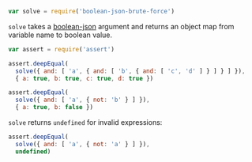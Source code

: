 ```javascript
var solve = require('boolean-json-brute-force')
```

`solve` takes a [boolean-json](https://npmjs.com/packages/boolean-json-schema) argument and returns an object map from variable name to boolean value.

```javascript
var assert = require('assert')

assert.deepEqual(
  solve({ and: [ 'a', { and: [ 'b', { and: [ 'c', 'd' ] } ] } ] }),
  { a: true, b: true, c: true, d: true })

assert.deepEqual(
  solve({ and: [ 'a', { not: 'b' } ] }),
  { a: true, b: false })
```

`solve` returns `undefined` for invalid expressions:

```javascript
assert.deepEqual(
  solve({ and: [ 'a', { not: 'a' } ] }),
  undefined)
```
